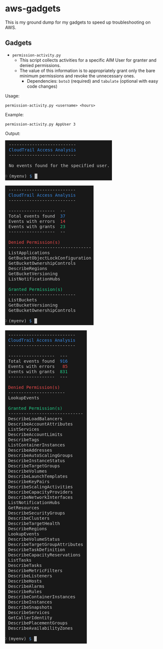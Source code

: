 # aws-gadgets

This is my ground dump for my gadgets to speed up troubleshooting on AWS.

## Gadgets

- `permission-activity.py`
  - This script collects activities for a specific AIM User for granter and denied permissions.
  - The value of this information is to appropriately grant only the bare minimum permissions and revoke the unnecessary ones.
    - Dependencies: `boto3` (required) and `tabulate` (optional with easy code changes)

Usage:

```
permission-activity.py <username> <hours>
```

Example:

```
permission-activity.py AppUser 3
```

Output:

![Output_No_Events](https://github.com/davift/aws-gadgets/blob/main/output_01.png)

![Output_No_Events](https://github.com/davift/aws-gadgets/blob/main/output_02.png)

![Output_No_Events](https://github.com/davift/aws-gadgets/blob/main/output_03.png)


